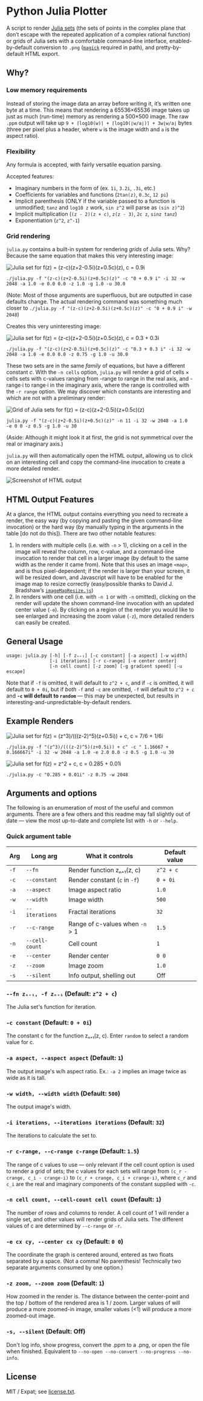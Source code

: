 # Python Julia Plotter

A script to render [Julia sets](https://en.m.wikipedia.org/wiki/Julia_set) (the
sets of points in the complex plane that don’t escape with the repeated
application of a complex rational function) or grids of Julia sets with a
comfortable command-line interface, enabled-by-default conversion to `.png`
([`magick`][1] required in path), and pretty-by-default HTML export.

## Why?

### Low memory requirements

Instead of storing the image data  an array before writing it, it’s written one
byte at a time. This means that rendering a 65536×65536 image takes up just as
much (run-time) memory as rendering a 500×500 image. The raw `.ppm` output will
take up `9 + ⌈log10(w)⌉ + ⌈log10(⌊w/a⌋)⌉ + 3w⌊w/a⌋` bytes (three per pixel plus
a header, where `w` is the image width and `a` is the aspect ratio).


### Flexibility

Any formula is accepted, with fairly versatile equation parsing.

Accepted features:

* Imaginary numbers in the form of (ex. `1i`, `3.2i`, `.3i`, etc.)
* Coefficients for variables and functions (`2tan(z)`, `0.3c`, `12 pi`)
* Implicit parenthesis (ONLY if the variable passed to a function is unmodified;
  `tanz` and `log10 z` work, `sin z^2` will parse as `(sin z)^2`)
* Implicit multiplication (`(z - 2)(z + c)`, `z(z - 3)`, `2c z`, `sinz tanz`)
* Exponentiation (`z^2`, `z^-1`)

### Grid rendering

`julia.py` contains a built-in system for rendering *grids* of Julia sets. Why?
Because the same equation that makes this very interesting image:

![Julia set for f(z) = (z-c)(z+2-0.5i)(z+0.5c)(z), c =
0.9i](https://i.imgur.com/4QQRShw.png)

    ./julia.py -f "(z-c)(z+2-0.5i)(z+0.5c)(z)" -c "0 + 0.9 i" -i 32 -w 2048 -a 1.0 -e 0.0 0.0 -z 1.0 -g 1.0 -u 30.0

(Note: Most of those arguments are superfluous, but are outputted in case
defaults change. The actual rendering command was something much closer to
`./julia.py -f "(z-c)(z+2-0.5i)(z+0.5c)(z)" -c "0 + 0.9 i" -w 2048`)

Creates this very uninteresting image:

![Julia set for f(z) = (z-c)(z+2-0.5i)(z+0.5c)(z), c = 0.3 +
0.3i](https://i.imgur.com/76RVZby.png)

    ./julia.py -f "(z-c)(z+2-0.5i)(z+0.5c)(z)" -c "0.3 + 0.3 i" -i 32 -w 2048 -a 1.0 -e 0.0 0.0 -z 0.75 -g 1.0 -u 30.0

These two sets are in the same *family* of equations, but have a different
constant *c*. With the `-n cells` option, `julia.py` will render a grid of
cells × cells sets with c-values ranging from -range to range in the real axis,
and -range·i to range·i in the imaginary axis, where the range is controlled
with the `-r range` option. We may discover which constants are interesting and
which are not with a preliminary render:

![Grid of Julia sets for f(z) = (z-c)(z+2-0.5i)(z+0.5c)(z)](https://i.imgur.com/fs6Fuv6.png)

    julia.py -f "(z-c)(z+2-0.5i)(z+0.5c)(z)" -n 11 -i 32 -w 2048 -a 1.0
    -e 0 0 -z 0.5 -g 1.0 -u 30

(Aside: Although it might look it at first, the grid is not symmetrical over the
real or imaginary axis.)

`julia.py` will then automatically open the HTML output, allowing us to click on
an interesting cell and copy the command-line invocation to create a more
detailed render.

![Screenshot of HTML output](https://i.imgur.com/DmS6fex.png)

## HTML Output Features

At a glance, the HTML output contains everything you need to recreate a render,
the easy way (by copying and pasting the given command-line invocation) or the
hard way (by manually typing in the arguments in the table [do not do this]).
There are two other notable features:

1. In renders with multiple cells (i.e. with `-n` > 1), clicking on a cell in
   the image will reveal the column, row, c-value, and a command-line invocation
   to render that cell in a larger image (by default to the same width as the
   render it came from). Note that this uses an image `<map>`, and is thus
   pixel-dependent; if the render is larger than your screen, it will be resized
   down, and Javascript will have to be enabled for the image map to resize
   correctly (easy/possible thanks to David J. Bradshaw’s
   [`imageMapResize.js`](https://github.com/davidjbradshaw/image-map-resizer/))
2. In renders with one cell (i.e. with `-n 1` or with `-n` omitted), clicking on
   the render will update the shown command-line invocation with an updated
   center value (`-e`). By clicking on a region of the render you would like to
   see enlarged and increasing the zoom value (`-z`), more detailed renders can
   easily be created.

## General Usage

```
usage: julia.py [-h] [-f zₙ₊₁] [-c constant] [-a aspect] [-w width]
                [-i iterations] [-r c-range] [-e center center]
                [-n cell count] [-z zoom] [-g gradient speed] [-u escape]
```

Note that if `-f` is omitted, it will default to `z^2 + c`, and if `-c` is
omitted, it will default to `0 + 0i`, but if *both* `-f` and `-c` are omitted,
`-f` will default to `z^2 + c` and **`-c` will default to `random`** — this may
be unexpected, but results in interesting-and-unpredictable-by-default renders.

## Example Renders

![Julia set for f(z) = (z^3)/(((z-2)^5)(z+0.5i)) + c, c = 7/6 +
1/6i](https://i.imgur.com/dEbYTN8.png)

    ./julia.py -f "(z^3)/(((z-2)^5)(z+0.5i)) + c" -c " 1.16667 + 0.166667i" -i 32 -w 2048 -a 1.0 -e 2.0 0.0 -z 0.5 -g 1.0 -u 30

![Julia set for f(z) = z^2 + c, c = 0.285 + 0.01i](https://i.imgur.com/So2smbd.png)

    ./julia.py -c "0.285 + 0.01i" -z 0.75 -w 2048

## Arguments and options

The following is an enumeration of most of the useful and common arguments.
There are a few others and this readme may fall slightly out of date — view the
most up-to-date and complete list with `-h` or `--help`.

### Quick argument table

Arg   | Long arg       | What it controls                | Default value
----- | ----------     | ------------------              | --------------
`-f`  | `--fn`         | Render function zₙ₊₁(z, c)      | `z^2 + c`
`-c`  | `--constant`   | Render constant (`c` in `-f`)   | `0 + 0i`
`-a`  | `--aspect`     | Image aspect ratio              | `1.0`
`-w`  | `--width`      | Image width                     | `500`
`-i`  | `--iterations` | Fractal iterations              | `32`
`-r`  | `--c-range`    | Range of c-values when `-n` > 1 | `1.5`
`-n`  | `--cell-count` | Cell count                      | `1`
`-e`  | `--center`     | Render center                   | `0 0`
`-z`  | `--zoom`       | Image zoom                      | `1.0`
`-s`  | `--silent`     | Info output, shelling out       | Off

### `--fn zₙ₊₁, -f zₙ₊₁` (Default: `z^2 + c`)

The Julia set's function for iteration.

### `-c constant` (Default: `0 + 0i`)

The constant c for the function zₙ₊₁(z, c). Enter `random` to select a random
value for c.

### `-a aspect, --aspect aspect` (Default: `1`)

The output image's w/h aspect ratio. Ex.: `-a 2` implies an image twice as wide
as it is tall.

### `-w width, --width width` (Default: `500`)

The output image's width.

### `-i iterations, --iterations iterations` (Default: `32`)

The iterations to calculate the set to.

### `-r c-range, --c-range c-range` (Default: `1.5`)

The range of c values to use — only relevant if the cell count option is used to
render a grid of sets; the c values for each sets will range from `(c_r -
crange, c_i - crange·i)` to `(c_r + crange, c_i + crange·i)`, where `c_r` and
`c_i` are the real and imaginary components of the constant supplied with `-c`.

### `-n cell count, --cell-count cell count` (Default: `1`)

The number of rows and columns to render. A cell count of 1 will render a single
set, and other values will render grids of Julia sets. The different values of c
are determined by `--c-range` or `-r`.

### `-e cx cy, --center cx cy` (Default: `0 0`)

The coordinate the graph is centered around, entered as two floats separated by
a space. (Not a comma! No parenthesis! Technically two separate arguments
consumed by one option.)

### `-z zoom, --zoom zoom` (Default: `1`)

How zoomed in the render is. The distance between the center-point and the top /
bottom of the rendered area is 1 / zoom. Larger values of will produce a more
zoomed-in image, smaller values (<1) will produce a more zoomed-out image.

### `-s, --silent` (Default: Off)

Don't log info, show progress, convert the .ppm to a .png, or open the file when
finished. Equivalent to `--no-open --no-convert --no-progress --no-info`.

## License

MIT / Expat; see [license.txt](blob/master/license.txt).

[1]: https://www.imagemagick.org/script/index.php
